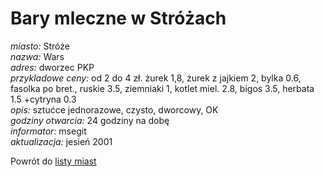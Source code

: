 # Bary mleczne w Stróżach

*miasto:*  Stróże    <br/>
*nazwa:*  Wars   <br/>
*adres:*  dworzec PKP   <br/>
*przykladowe ceny:*  od 2 do 4 zł. żurek 1,8, żurek z jajkiem 2, bylka 0.6, fasolka po bret., ruskie 3.5, ziemniaki 1, kotlet miel. 2.8, bigos 3.5, herbata 1.5 +cytryna 0.3   <br/>
*opis:*  sztućce jednorazowe, czysto, dworcowy, OK   <br/>
*godziny otwarcia:*  24 godziny na dobę   <br/>
*informator:*  msegit   <br/>
*aktualizacja:*    jesień 2001   <br/>

Powrót do [listy miast](/bary_mleczne)


